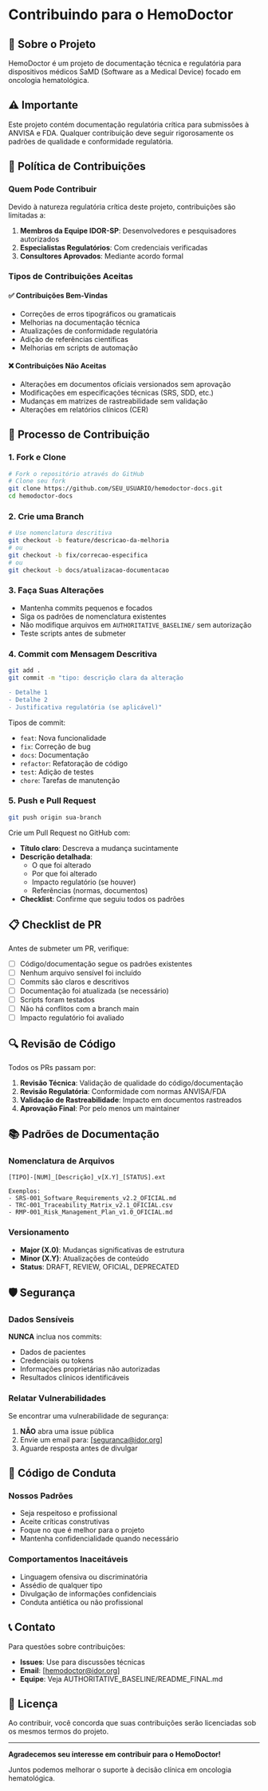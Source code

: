 # Contribuindo para o HemoDoctor

## 🏥 Sobre o Projeto

HemoDoctor é um projeto de documentação técnica e regulatória para dispositivos médicos SaMD (Software as a Medical Device) focado em oncologia hematológica.

## ⚠️ Importante

Este projeto contém documentação regulatória crítica para submissões à ANVISA e FDA. Qualquer contribuição deve seguir rigorosamente os padrões de qualidade e conformidade regulatória.

## 🔐 Política de Contribuições

### Quem Pode Contribuir

Devido à natureza regulatória crítica deste projeto, contribuições são limitadas a:

1. **Membros da Equipe IDOR-SP**: Desenvolvedores e pesquisadores autorizados
2. **Especialistas Regulatórios**: Com credenciais verificadas
3. **Consultores Aprovados**: Mediante acordo formal

### Tipos de Contribuições Aceitas

#### ✅ Contribuições Bem-Vindas
- Correções de erros tipográficos ou gramaticais
- Melhorias na documentação técnica
- Atualizações de conformidade regulatória
- Adição de referências científicas
- Melhorias em scripts de automação

#### ❌ Contribuições Não Aceitas
- Alterações em documentos oficiais versionados sem aprovação
- Modificações em especificações técnicas (SRS, SDD, etc.)
- Mudanças em matrizes de rastreabilidade sem validação
- Alterações em relatórios clínicos (CER)

## 📝 Processo de Contribuição

### 1. Fork e Clone

```bash
# Fork o repositório através do GitHub
# Clone seu fork
git clone https://github.com/SEU_USUARIO/hemodoctor-docs.git
cd hemodoctor-docs
```

### 2. Crie uma Branch

```bash
# Use nomenclatura descritiva
git checkout -b feature/descricao-da-melhoria
# ou
git checkout -b fix/correcao-especifica
# ou
git checkout -b docs/atualizacao-documentacao
```

### 3. Faça Suas Alterações

- Mantenha commits pequenos e focados
- Siga os padrões de nomenclatura existentes
- Não modifique arquivos em `AUTHORITATIVE_BASELINE/` sem autorização
- Teste scripts antes de submeter

### 4. Commit com Mensagem Descritiva

```bash
git add .
git commit -m "tipo: descrição clara da alteração

- Detalhe 1
- Detalhe 2
- Justificativa regulatória (se aplicável)"
```

Tipos de commit:
- `feat`: Nova funcionalidade
- `fix`: Correção de bug
- `docs`: Documentação
- `refactor`: Refatoração de código
- `test`: Adição de testes
- `chore`: Tarefas de manutenção

### 5. Push e Pull Request

```bash
git push origin sua-branch
```

Crie um Pull Request no GitHub com:
- **Título claro**: Descreva a mudança sucintamente
- **Descrição detalhada**: 
  - O que foi alterado
  - Por que foi alterado
  - Impacto regulatório (se houver)
  - Referências (normas, documentos)
- **Checklist**: Confirme que seguiu todos os padrões

## 📋 Checklist de PR

Antes de submeter um PR, verifique:

- [ ] Código/documentação segue os padrões existentes
- [ ] Nenhum arquivo sensível foi incluído
- [ ] Commits são claros e descritivos
- [ ] Documentação foi atualizada (se necessário)
- [ ] Scripts foram testados
- [ ] Não há conflitos com a branch main
- [ ] Impacto regulatório foi avaliado

## 🔍 Revisão de Código

Todos os PRs passam por:

1. **Revisão Técnica**: Validação de qualidade do código/documentação
2. **Revisão Regulatória**: Conformidade com normas ANVISA/FDA
3. **Validação de Rastreabilidade**: Impacto em documentos rastreados
4. **Aprovação Final**: Por pelo menos um maintainer

## 📚 Padrões de Documentação

### Nomenclatura de Arquivos

```
[TIPO]-[NUM]_[Descrição]_v[X.Y]_[STATUS].ext

Exemplos:
- SRS-001_Software_Requirements_v2.2_OFICIAL.md
- TRC-001_Traceability_Matrix_v2.1_OFICIAL.csv
- RMP-001_Risk_Management_Plan_v1.0_OFICIAL.md
```

### Versionamento

- **Major (X.0)**: Mudanças significativas de estrutura
- **Minor (X.Y)**: Atualizações de conteúdo
- **Status**: DRAFT, REVIEW, OFICIAL, DEPRECATED

## 🛡️ Segurança

### Dados Sensíveis

**NUNCA** inclua nos commits:
- Dados de pacientes
- Credenciais ou tokens
- Informações proprietárias não autorizadas
- Resultados clínicos identificáveis

### Relatar Vulnerabilidades

Se encontrar uma vulnerabilidade de segurança:
1. **NÃO** abra uma issue pública
2. Envie um email para: [seguranca@idor.org]
3. Aguarde resposta antes de divulgar

## 🤝 Código de Conduta

### Nossos Padrões

- Seja respeitoso e profissional
- Aceite críticas construtivas
- Foque no que é melhor para o projeto
- Mantenha confidencialidade quando necessário

### Comportamentos Inaceitáveis

- Linguagem ofensiva ou discriminatória
- Assédio de qualquer tipo
- Divulgação de informações confidenciais
- Conduta antiética ou não profissional

## 📞 Contato

Para questões sobre contribuições:
- **Issues**: Use para discussões técnicas
- **Email**: [hemodoctor@idor.org]
- **Equipe**: Veja AUTHORITATIVE_BASELINE/README_FINAL.md

## 📄 Licença

Ao contribuir, você concorda que suas contribuições serão licenciadas sob os mesmos termos do projeto.

---

**Agradecemos seu interesse em contribuir para o HemoDoctor!**

Juntos podemos melhorar o suporte à decisão clínica em oncologia hematológica.


